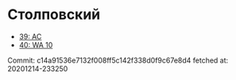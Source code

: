 # Столповский
- [39: AC](39.md)
- [40: WA 10](40.md)

Commit: c14a91536e7132f008ff5c142f338d0f9c67e8d4
 fetched at: 20201214-233250
